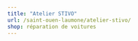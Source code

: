 ```yaml
---
title: "Atelier STIVO"
url: /saint-ouen-laumone/atelier-stivo/
shop: réparation de voitures
---
```

